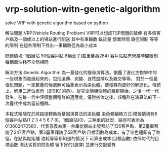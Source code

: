 # vrp-solution-witn-genetic-algorithm
solve VRP with genetic algorithm based on python

解決問題:VRP(Vehicle Routing Problem)
VRP可以想成TSP問題的延伸
有多個客戶點及一個或以上的場站進行配送
其中有車輛數 載貨量 營業時間 路徑限制 等等的限制
在這些限制下找出一車輛路徑為最小成本

問題情境:
1個廠站
90個客戶點
8輛車子(載重量為264)
客戶站點有營業時間限制
每輛車油耗不全然相同

解決方法:Genetic Algorithm
為一最佳化的搜尋演算法。借鑑了進化生物學中的一些現象而發展起來的，包括遺傳、突變、自然選擇以及雜交等等。
對於一個最佳化問題，一定數量的候選解可抽象表示為染色體，使種群向更好的解進化。傳統上，解用二進位表示（即0和1的串）。從完全隨機個體的種群開始，之後一代一代發生。在每一代中評價整個種群的適應度，優勝劣汰之後，該種群在演算法的下一次疊代中成為當前種群。

本程式精隨在於將路徑轉換為基因演算法的染色體
染色體編碼方式:模擬情境有8個客戶站點(1 2 3 4 5 6 7 8)，1個廠站(0)，三輛車的狀況，路徑可表示為013602470580，代表意義為第一台車從廠站出發拜訪了136客戶點，第2臺車拜訪了247客戶點，第3臺車拜訪了58客戶點
目標函數為成本，有了染色體即有了路徑，在點與點距離 油耗等等都知道的情況下 可算出成本(目標函數) 
依照每代的目標函數 淘汰劣質的然色體 留下好的(選擇) 並進行交配變異

